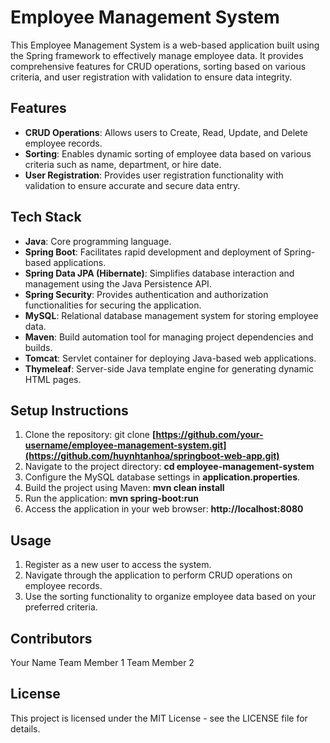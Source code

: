# Employee Management System

This Employee Management System is a web-based application built using the Spring framework to effectively manage employee data. 
It provides comprehensive features for CRUD operations, sorting based on various criteria, and user registration with validation to ensure data integrity.

## Features

* **CRUD Operations**: Allows users to Create, Read, Update, and Delete employee records.
* **Sorting**: Enables dynamic sorting of employee data based on various criteria such as name, department, or hire date.
* **User Registration**: Provides user registration functionality with validation to ensure accurate and secure data entry.

## Tech Stack

* **Java**: Core programming language.
* **Spring Boot**: Facilitates rapid development and deployment of Spring-based applications.
* **Spring Data JPA (Hibernate)**: Simplifies database interaction and management using the Java Persistence API.
* **Spring Security**: Provides authentication and authorization functionalities for securing the application.
* **MySQL**: Relational database management system for storing employee data.
* **Maven**: Build automation tool for managing project dependencies and builds.
* **Tomcat**: Servlet container for deploying Java-based web applications.
* **Thymeleaf**: Server-side Java template engine for generating dynamic HTML pages.

## Setup Instructions

1. Clone the repository: git clone **[https://github.com/your-username/employee-management-system.git](https://github.com/huynhtanhoa/springboot-web-app.git)**
2. Navigate to the project directory: **cd employee-management-system**
3. Configure the MySQL database settings in **application.properties**.
4. Build the project using Maven: **mvn clean install**
5. Run the application: **mvn spring-boot:run**
6. Access the application in your web browser: **http://localhost:8080**

## Usage

1. Register as a new user to access the system.
2. Navigate through the application to perform CRUD operations on employee records.
3. Use the sorting functionality to organize employee data based on your preferred criteria.

## Contributors

Your Name
Team Member 1
Team Member 2

## License

This project is licensed under the MIT License - see the LICENSE file for details.
